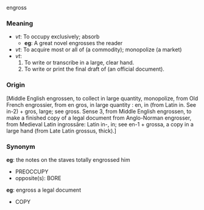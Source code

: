 engross
### Meaning
+ _vt_: To occupy exclusively; absorb
	+ __eg__: A great novel engrosses the reader
+ _vt_: To acquire most or all of (a commodity); monopolize (a market)
+ _vt_: 
   1. To write or transcribe in a large, clear hand.
   2. To write or print the final draft of (an official document).

### Origin

[Middle English engrossen, to collect in large quantity, monopolize, from Old French engrossier, from en gros, in large quantity : en, in (from Latin in. See in-2) + gros, large; see gross. Sense 3, from Middle English engrossen, to make a finished copy of a legal document from Anglo-Norman engrosser, from Medieval Latin ingrossāre: Latin in-, in; see en-1 + grossa, a copy in a large hand (from Late Latin grossus, thick).]

### Synonym

__eg__: the notes on the staves totally engrossed him

+ PREOCCUPY
+ opposite(s): BORE

__eg__: engross a legal document

+ COPY


